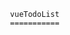                                                           vueTodoList
                                                          ===========
